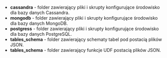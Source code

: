 - **cassandra** - folder zawierający pliki i skrupty konfigurujące środowisko dla bazy danych Cassandra.
- **mongodb** - folder zawierający pliki i skrupty konfigurujące środowisko dla bazy danych MongoDB.
- **postgress** - folder zawierający pliki i skrupty konfigurujące środowisko dla bazy danych PostgreSQL.
- **tables_schema** - folder zawierający schematy tabel pod postacią plików JSON.
- **tables_schema** - folder zawierający funkcje UDF postacią plików JSON.
